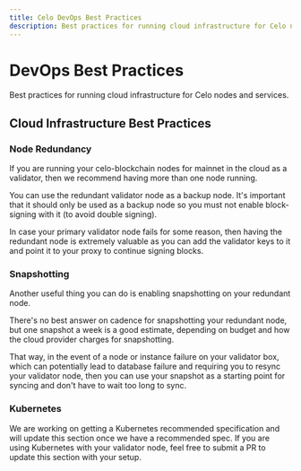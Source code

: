 ```yaml
---
title: Celo DevOps Best Practices
description: Best practices for running cloud infrastructure for Celo nodes and services.
---
```

# DevOps Best Practices

Best practices for running cloud infrastructure for Celo nodes and services.

## Cloud Infrastructure Best Practices

### Node Redundancy

If you are running your celo-blockchain nodes for mainnet in the cloud as a validator, then we recommend having more than one node running.

You can use the redundant validator node as a backup node. It's important that it should only be used as a backup node so you must not enable block-signing with it (to avoid double signing).

In case your primary validator node fails for some reason, then having the redundant node is extremely valuable as you can add the validator keys to it and point it to your proxy to continue signing blocks.


### Snapshotting

Another useful thing you can do is enabling snapshotting on your redundant node. 

There's no best answer on cadence for snapshotting your redundant node, but one snapshot a week is a good estimate, depending on budget and how the cloud provider charges for snapshotting.

That way, in the event of a node or instance failure on your validator box, which can potentially lead to database failure and requiring you to resync your validator node, then you can use your snapshot as a starting point for syncing and don't have to wait too long to sync. 


### Kubernetes

We are working on getting a Kubernetes recommended specification and will update this section once we have a recommended spec. If you are using Kubernetes with your validator node, feel free to submit a PR to update this section with your setup.
